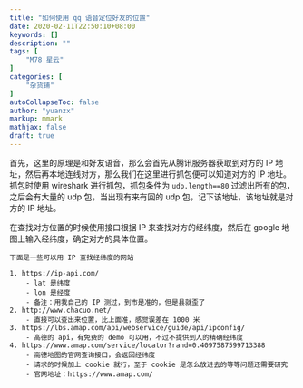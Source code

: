 ```yaml
---
title: "如何使用 qq 语音定位好友的位置"
date: 2020-02-11T22:50:10+08:00
keywords: []
description: ""
tags: [
    "M78 星云"
]
categories: [
    "杂货铺"
]
autoCollapseToc: false
author: "yuanzx"
markup: mmark
mathjax: false
draft: true
---
```


首先，这里的原理是和好友语音，那么会首先从腾讯服务器获取到对方的 IP 地址，然后再本地连线对方，那么我们在这里进行抓包便可以知道对方的 IP 地址。抓包时使用 wireshark 进行抓包，抓包条件为 `udp.length==80` 过滤出所有的包，之后会有大量的 udp 包，当出现有来有回的 udp 包，记下该地址，该地址就是对方的 IP 地址。

在查找对方位置的时候使用接口根据 IP 来查找对方的经纬度，然后在 google 地图上输入经纬度，确定对方的具体位置。

```
下面是一些可以用 IP 查找经纬度的网站

1. https://ip-api.com/ 
    - lat 是纬度
    - lon 是经度
    - 备注：用我自己的 IP 测过，到市是准的，但是县就歪了
2. http://www.chacuo.net/
    - 直接可以查出来位置，比上面准，感觉误差在 1000 米
3. https://lbs.amap.com/api/webservice/guide/api/ipconfig/
    - 高德的 api，有免费的 demo 可以用，不过不提供到人的精确经纬度
4. https://www.amap.com/service/locator?rand=0.4097587599713388
    - 高德地图的官网查询接口，会返回经纬度
    - 请求的时候加上 cookie 就行，至于 cookie 是怎么放进去的等等问题还需要研究
    - 官网地址：https://www.amap.com/
```